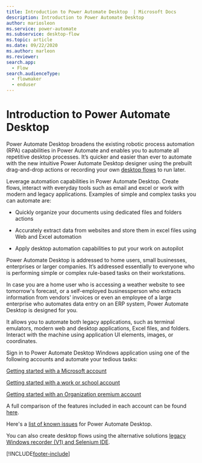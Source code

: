 ```yaml
---
title: Introduction to Power Automate Desktop  | Microsoft Docs
description: Introduction to Power Automate Desktop
author: mariosleon
ms.service: power-automate
ms.subservice: desktop-flow
ms.topic: article
ms.date: 09/22/2020
ms.author: marleon
ms.reviewer:
search.app: 
  - Flow
search.audienceType: 
  - flowmaker
  - enduser
---
```


# Introduction to Power Automate Desktop

Power Automate Desktop broadens the existing robotic process automation (RPA) capabilities in Power Automate and enables you to automate all repetitive desktop processes. It’s quicker and easier than ever to automate with the new intuitive Power Automate Desktop designer using the prebuilt drag-and-drop actions or recording your own [desktop flows](create-flow.md) to run later. 

Leverage automation capabilities in Power Automate Desktop. Create flows, interact with everyday tools such as email and excel or work with modern and legacy applications. Examples of simple and complex tasks you can automate are: 

- Quickly organize your documents using dedicated files and folders actions 

- Accurately extract data from websites and store them in excel files using Web and Excel automation

- Apply desktop automation capabilities to put your work on autopilot  

Power Automate Desktop is addressed to home users, small businesses, enterprises or larger companies. It’s addressed essentially to everyone who is performing simple or complex rule-based tasks on their workstations.

In case you are a home user who is accessing a weather website to see tomorrow's forecast, or a self-employed businessperson who extracts information from vendors' invoices or even an employee of a large enterprise who automates data entry on an ERP system, Power Automate Desktop is designed for you. 

It allows you to automate both legacy applications, such as terminal emulators, modern web and desktop applications, Excel files, and folders. Interact with the machine using application UI elements, images, or coordinates.

Sign in to Power Automate Desktop Windows application using one of the following accounts and automate your tedious tasks: 

[Getting started with a Microsoft account](getting-started-msa.md)

[Getting started with a work or school account](getting-started-freeorg.md)

[Getting started with an Organization premium account](getting-started-org.md)

A full comparison of the features included in each account can be found [here](setup.md#sign-in-account-comparison).

Here's a [list of known issues](setup.md#known-issues-and-limitations) for Power Automate Desktop.

You can also create desktop flows using the alternative solutions [legacy Windows recorder (V1) and Selenium IDE](overview.md).

[!INCLUDE[footer-include](../includes/footer-banner.md)]